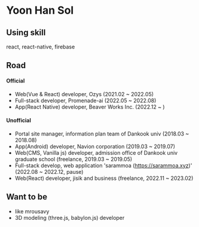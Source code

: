 # Yoon Han Sol

## Using skill

react, react-native, firebase

## Road
#### Official

- Web(Vue & React) developer, Ozys (2021.02 ~ 2022.05)
- Full-stack developer, Promenade-ai (2022.05 ~ 2022.08)
- App(React Native) developer, Beaver Works Inc. (2022.12 ~ )

    
#### Unofficial

- Portal site manager, information plan team of Dankook univ (2018.03 ~ 2018.08)
- App(Android) developer, Navion corporation (2019.03 ~ 2019.07)
- Web(CMS, Vanilla js) developer, admission office of Dankook univ graduate school (freelance, 2019.03 ~ 2019.05)
- Full-stack develop, web application 'sarammoa (https://sarammoa.xyz)' (2022.08 ~ 2022.12, pause)
- Web(React) developer, jisik and business (freelance, 2022.11 ~ 2023.02)

    
## Want to be

- like mrousavy
- 3D modeling (three.js, babylon.js) developer
